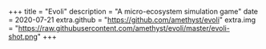 +++
title = "Evoli"
description = "A micro-ecosystem simulation game"
date = 2020-07-21
extra.github = "https://github.com/amethyst/evoli"
extra.img = "https://raw.githubusercontent.com/amethyst/evoli/master/evoli-shot.png"
+++
